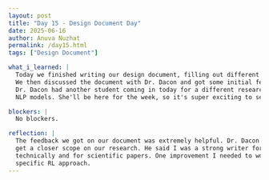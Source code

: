 ```yaml
---
layout: post
title: "Day 15 - Design Document Day"
date: 2025-06-16
author: Anuva Nuzhat
permalink: /day15.html
tags: ["Design Document"]

what_i_learned: |
  Today we finished writing our design document, filling out different sections for our research questions, methods, and approach styles.
  We then discussed the document with Dr. Dacon and got some initial feedback to help us prepare for our second version and make improvements.
  Dr. Dacon had another student coming in today for a different research project, so we got to meet her and learn about her research involving
  NLP models. She'll be here for the week, so it's super exciting to see what she'll be working on!

blockers: |
  No blockers.

reflection: |
  The feedback we got on our document was extremely helpful. Dr. Dacon helped us refine and add specificity to our research questions to 
  get a closer scope on our research. He said I was a strong writer for the average person, but I needed some more practice writing 
  technically and for scientific papers. One improvement I needed to work on was further developing my ideas and tailoring them to our
  specific RL approach.
---
```

